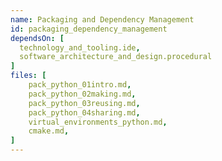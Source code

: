 ```yaml
---
name: Packaging and Dependency Management
id: packaging_dependency_management
dependsOn: [
  technology_and_tooling.ide,
  software_architecture_and_design.procedural
]
files: [
    pack_python_01intro.md,
    pack_python_02making.md,
    pack_python_03reusing.md,
    pack_python_04sharing.md,
    virtual_environments_python.md,
    cmake.md,
]
---
```


